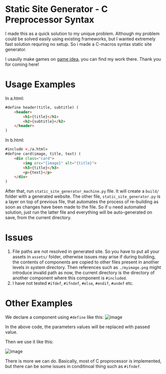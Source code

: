# Static Site Generator - C Preprocessor Syntax

I made this as a quick solution to my unique problem. Although my problem could be solved easily using existing frameworks, but I wanted extremely fast solution requring no setup. So i made a C-macros syntax static site generator.

I usaully make games on [game idea](https://gameidea.org), you can find my work there. Thank you for coming here!

# Usage Examples

In a.html:
```html
#define header(title, subtitle) (
    <header>
        <h1>{title}</h1>
        <h2>{subtitle}</h2>
    </header>
)
```

In b.html:
```html
#include <./a.html>
#define card(image, title, text) (
    <div class="card">
        <img src="{image}" alt="{title}">
        <h3>{title}</h3>
        <p>{text}</p>
    </div>
)
```

After that, run `static_site_generator_machine.py` file. It will create a `build/` folder with a generated website. The other file,  `static_site_generator.py` is a layer on top of previous file, that automates the process of re-building as soon as changes have been made to the file. So if u need automated solution, just run the latter file and everything will be auto-generated on save, from the current directory.

# Issues

1. File paths are not resolved in generated site. So you have to put all your assets in `assets/` folder, otherwise issues may arise if during building, the contents of components are copied to other files present in another levels in system directory. Then references such as `./myimage.png` might introduce invalid path as now, the current directory is the directory of another component where this component is `#included`.
2. I have not tested `#ifdef`, `#ifndef`, `#else`, `#endif`, `#undef` etc.

# Other Examples

We declare a component using `#define` like this:
![image](https://github.com/user-attachments/assets/82e1243c-443a-4c59-932f-c503ecef6896)

In the above code, the parameters values will be replaced with passed value.


Then we use it like this:

![image](https://github.com/user-attachments/assets/c031daae-0d16-4ffc-a2f6-dae038618d6b)


There is more we can do. Basically, most of C proprocessor is implemented, but there can be some issues in conditinoal thing such as `#ifndef`.
